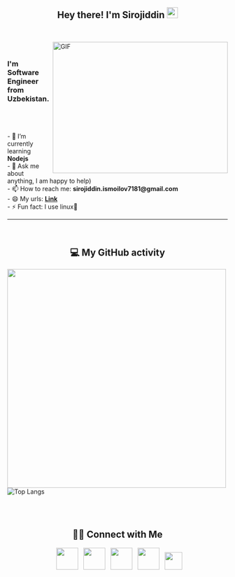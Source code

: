 <p>
  <h2 align="center"> Hey there! I'm Sirojiddin <img src="https://github.com/souvikguria98/souvikguria98/blob/master/Hi.gif" width="25"></h2>
</p>
<br>
<p>
  <img align="right" alt="GIF" src="https://camo.githubusercontent.com/5ddf73ad3a205111cf8c686f687fc216c2946a75005718c8da5b837ad9de78c9/68747470733a2f2f7468756d62732e6766796361742e636f6d2f4576696c4e657874446576696c666973682d736d616c6c2e676966" width="400" height="300"/>
</p>
<p>
  <br>
<h3> I'm Software Engineer from Uzbekistan. </h3>
<br>
<br>
<br>
- 🔋  I’m currently learning <b>Nodejs</b><br>
- 💬 Ask me about anything, I am happy to help)<br>
- 📫 How to reach me: <b>sirojiddin.ismoilov7181@gmail.com</b><br>
- 😄 My urls: <a href="https://myurls.co/ismailofuz" target="_blank"><b>Link</b></a><br>
- ⚡️ Fun fact: I use linux🐧
<br>
<hr>
<br>
<b> <h2 align="center">💻 My GitHub activity </h2></b>
<p>
  
<img src="https://github-readme-stats.vercel.app/api?username=ismailofuz&show_icons=true&theme=radical&title_color=8E2DE2&text_color=fff&icon_color=8E2DE2" width="500px">      ![Top Langs](https://github-readme-stats.vercel.app/api/top-langs/?username=ismailofuz&theme=radical&title_color=8E2DE2&text_color=fff)
</p>
<br>
<br>
<b><h2 align="center"> 🤝🏻 Connect with Me </h2></b>
<p align="center">
&nbsp; <a href="http://facebook.com/ismailofuz" target="_blank" rel="noopener noreferrer"><img src="https://img.icons8.com/plasticine/100/000000/facebook.png" width="50" /></a>  
&nbsp; <a href="http://instagram.com/siroj1ddin_" target="_blank" rel="noopener noreferrer"><img src="https://img.icons8.com/plasticine/100/000000/instagram-new.png" width="50" /></a>  
&nbsp; <a href="http://linkedin.com/in/ismailofuz" target="_blank" rel="noopener noreferrer"><img src="https://img.icons8.com/plasticine/100/000000/linkedin.png" width="50" /></a>
&nbsp; <a href="mailto:sirojiddin.ismoilov7181@gmail.com" target="_blank" rel="noopener noreferrer"><img src="https://img.icons8.com/plasticine/100/000000/gmail.png"  width="50" /></a>
&nbsp; <a href="http://t.me/ibn_Rasuljon" target="_blank" rel="noopener noreferrer"><img src="https://img.icons8.com/nolan/64/telegram-app.png" width="40"/></a>
</p>
